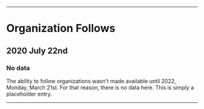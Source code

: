 
***

# Organization Follows

## 2020 July 22nd

### No data

The ability to follow organizations wasn't made available until 2022, Monday, March 21st. For that reason, there is no data here. This is simply a placeholder entry.

***

